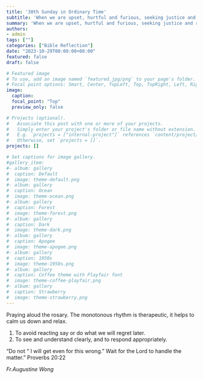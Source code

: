 ```yaml
---
title: '30th Sunday in Ordinary Time'
subtitle: 'When we are upset, hurtful and furious, seeking justice and revenge, pray the rosary'
summary: 'When we are upset, hurtful and furious, seeking justice and revenge, pray the rosary'
authors:
- admin
tags: [""]
categories: ["Bible Reflection"]
date: "2023-10-29T00:00:00+08:00"
featured: false
draft: false

# Featured image
# To use, add an image named `featured.jpg/png` to your page's folder.
# Focal point options: Smart, Center, TopLeft, Top, TopRight, Left, Right, BottomLeft, Bottom, BottomRight
image:
  caption:
  focal_point: "Top"
  preview_only: false

# Projects (optional).
#   Associate this post with one or more of your projects.
#   Simply enter your project's folder or file name without extension.
#   E.g. `projects = ["internal-project"]` references `content/project/deep-learning/index.md`.
#   Otherwise, set `projects = []`.
projects: []

# Set captions for image gallery.
#gallery_item:
#- album: gallery
#  caption: Default
#  image: theme-default.png
#- album: gallery
#  caption: Ocean
#  image: theme-ocean.png
#- album: gallery
#  caption: Forest
#  image: theme-forest.png
#- album: gallery
#  caption: Dark
#  image: theme-dark.png
#- album: gallery
#  caption: Apogee
#  image: theme-apogee.png
#- album: gallery
#  caption: 1950s
#  image: theme-1950s.png
#- album: gallery
#  caption: Coffee theme with Playfair font
#  image: theme-coffee-playfair.png
#- album: gallery
#  caption: Strawberry
#  image: theme-strawberry.png
---
```

Praying aloud the rosary. The monotonous rhythm is therapeutic, it helps to calm us down and relax.
 
1. To avoid reacting say or do what we will regret later.
2. To see and understand clearly, and to respond appropriately.

“Do not “ I will get even for this wrong.” Wait for the Lord to handle the matter.” Proverbs 20:22 

_Fr.Augustine Wong_